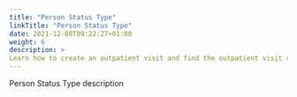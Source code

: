 ```yaml
---
title: "Person Status Type"
linkTitle: "Person Status Type"
date: 2021-12-08T09:22:27+01:00
weight: 6
description: >
Learn how to create an outpatient visit and find the outpatient visit created previously
---
```


Person Status Type description
